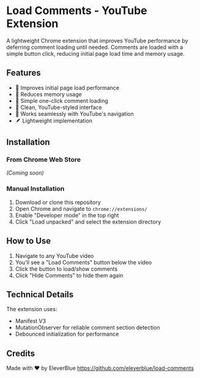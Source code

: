 # Load Comments - YouTube Extension

A lightweight Chrome extension that improves YouTube performance by deferring comment loading until needed. Comments are loaded with a simple button click, reducing initial page load time and memory usage.

## Features

- 🚀 Improves initial page load performance
- 💾 Reduces memory usage
- 🎯 Simple one-click comment loading
- 🎨 Clean, YouTube-styled interface
- 🔄 Works seamlessly with YouTube's navigation
- 🪶 Lightweight implementation

## Installation

### From Chrome Web Store
*(Coming soon)*

### Manual Installation
1. Download or clone this repository
2. Open Chrome and navigate to `chrome://extensions/`
3. Enable "Developer mode" in the top right
4. Click "Load unpacked" and select the extension directory

## How to Use

1. Navigate to any YouTube video
2. You'll see a "Load Comments" button below the video
3. Click the button to load/show comments
4. Click "Hide Comments" to hide them again

## Technical Details

The extension uses:
- Manifest V3
- MutationObserver for reliable comment section detection
- Debounced initialization for performance

## Credits
Made with ❤️ by EleverBlue
https://github.com/eleverblue/load-comments
